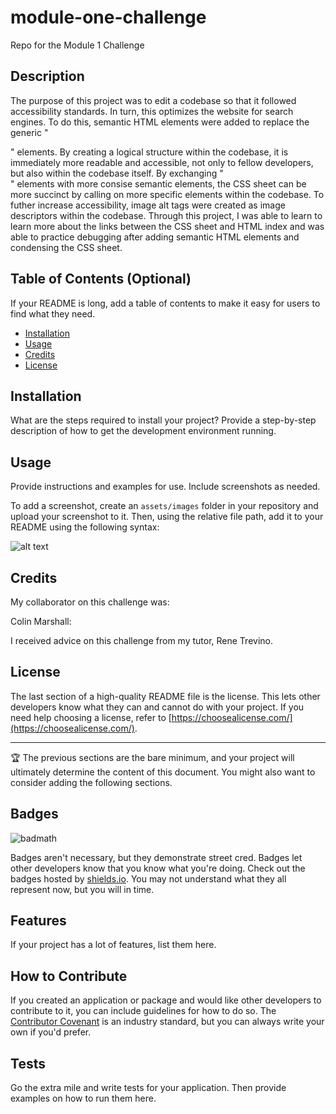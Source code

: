 # module-one-challenge
Repo for the Module 1 Challenge

## Description

The purpose of this project was to edit a codebase so that it followed accessibility standards. In turn, this optimizes the website for search engines. To do this, semantic HTML elements were added to replace the generic "<div></div>" elements. By creating a logical structure within the codebase, it is immediately more readable and accessible, not only to fellow developers, but also within the codebase itself. By exchanging "<div></div>" elements with more consise semantic elements, the CSS sheet can be more succinct by calling on more specific elements within the codebase. To futher increase accessibility, image alt tags were created as image descriptors within the codebase. Through this project, I was able to learn to learn more about the links between the CSS sheet and HTML index and was able to practice debugging after adding semantic HTML elements and condensing the CSS sheet. 

<!-- 
Provide a short description explaining the what, why, and how of your project. Use the following questions as a guide:
- What was your motivation?
- Why did you build this project? (Note: the answer is not "Because it was a homework assignment.")
- What problem does it solve?
- What did you learn?
 -->

## Table of Contents (Optional)

If your README is long, add a table of contents to make it easy for users to find what they need.

- [Installation](#installation)
- [Usage](#usage)
- [Credits](#credits)
- [License](#license)

## Installation

What are the steps required to install your project? Provide a step-by-step description of how to get the development environment running.

## Usage

Provide instructions and examples for use. Include screenshots as needed.

To add a screenshot, create an `assets/images` folder in your repository and upload your screenshot to it. Then, using the relative file path, add it to your README using the following syntax:

![alt text](assets/images/screenshot.png)

## Credits

My collaborator on this challenge was:

Colin Marshall: 

I received advice on this challenge from my tutor, Rene Trevino.

## License

The last section of a high-quality README file is the license. This lets other developers know what they can and cannot do with your project. If you need help choosing a license, refer to [https://choosealicense.com/](https://choosealicense.com/).

---

🏆 The previous sections are the bare minimum, and your project will ultimately determine the content of this document. You might also want to consider adding the following sections.

## Badges

![badmath](https://img.shields.io/github/languages/top/nielsenjared/badmath)

Badges aren't necessary, but they demonstrate street cred. Badges let other developers know that you know what you're doing. Check out the badges hosted by [shields.io](https://shields.io/). You may not understand what they all represent now, but you will in time.

## Features

If your project has a lot of features, list them here.

## How to Contribute

If you created an application or package and would like other developers to contribute to it, you can include guidelines for how to do so. The [Contributor Covenant](https://www.contributor-covenant.org/) is an industry standard, but you can always write your own if you'd prefer.

## Tests

Go the extra mile and write tests for your application. Then provide examples on how to run them here.